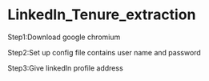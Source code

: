 # LinkedIn_Tenure_extraction
Step1:Download google chromium

Step2:Set up config file contains user name and password

Step3:Give linkedIn profile address

